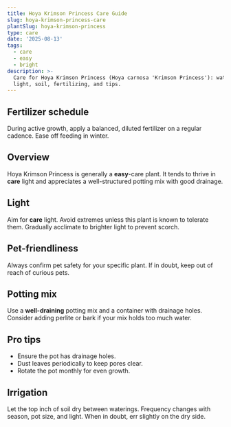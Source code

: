 ```yaml
---
title: Hoya Krimson Princess Care Guide
slug: hoya-krimson-princess-care
plantSlug: hoya-krimson-princess
type: care
date: '2025-08-13'
tags:
  - care
  - easy
  - bright
description: >-
  Care for Hoya Krimson Princess (Hoya carnosa 'Krimson Princess'): watering,
  light, soil, fertilizing, and tips.
---
```

## Fertilizer schedule
During active growth, apply a balanced, diluted fertilizer on a regular cadence. Ease off feeding in winter.

## Overview
Hoya Krimson Princess is generally a **easy**-care plant. It tends to thrive in **care** light and appreciates a well-structured potting mix with good drainage.

## Light
Aim for **care** light. Avoid extremes unless this plant is known to tolerate them. Gradually acclimate to brighter light to prevent scorch.

## Pet-friendliness
Always confirm pet safety for your specific plant. If in doubt, keep out of reach of curious pets.

## Potting mix
Use a **well-draining** potting mix and a container with drainage holes. Consider adding perlite or bark if your mix holds too much water.

## Pro tips
- Ensure the pot has drainage holes.
- Dust leaves periodically to keep pores clear.
- Rotate the pot monthly for even growth.

## Irrigation
Let the top inch of soil dry between waterings. Frequency changes with season, pot size, and light. When in doubt, err slightly on the dry side.
